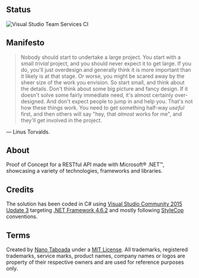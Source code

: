 Status
------
![Visual Studio Team Services CI](https://nanotaboada.visualstudio.com/_apis/public/build/definitions/77058648-6ed3-4bba-b195-26f8fe9e3894/5/badge)

Manifesto
---------
> Nobody should start to undertake a large project. You start with a small _trivial_ project, and you should never expect it to get large. If you do, you'll just overdesign and generally think it is more important than it likely is at that stage. Or worse, you might be scared away by the sheer size of the work you envision. So start small, and think about the details. Don't think about some big picture and fancy design. If it doesn't solve some fairly immediate need, it's almost certainly over-designed. And don't expect people to jump in and help you. That's not how these things work. You need to get something half-way _useful_ first, and then others will say "hey, that _almost_ works for me", and they'll get involved in the project.

— Linus Torvalds.

About
-----
Proof of Concept for a RESTful API made with Microsoft® .NET™, showcasing a variety of technologies, frameworks and libraries.

Credits
-------
The solution has been coded in C# using [Visual Studio Community 2015 Update 3](https://www.visualstudio.com/en-us/products/visual-studio-community-vs.aspx) targeting [.NET Framework 4.6.2](http://www.microsoft.com/net/) and mostly following [StyleCop](http://www.stylecop.com/) conventions.

Terms
-----
Created by [Nano Taboada](http://openid.nanotaboada.com.ar) under a [MIT License](http://opensource.org/licenses/mit-license.php).
All trademarks, registered trademarks, service marks, product names, company names or logos are property of their respective owners and are used for reference purposes only.
